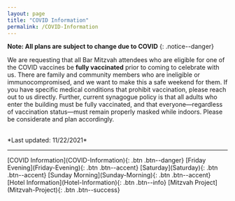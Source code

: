```yaml
---
layout: page
title: "COVID Information"
permalink: /COVID-Information
---
```

**Note: All plans are subject to change due to COVID**
{: .notice--danger}

We are requesting that all Bar Mitzvah attendees who are eligible for one of the COVID vaccines be **fully vaccinated** prior to coming to celebrate with us.  There are family and community members who are ineligible or immunocompromised, and we want to make this a safe weekend for them.  If you have specific medical conditions that prohibit vaccination, please reach out to us directly.  Further, current synagogue policy is that all adults who enter the building must be fully vaccinated, and that everyone—regardless of vaccination status—must remain properly masked while indoors.  Please be considerate and plan accordingly.

<br />
*Last updated: 11/22/2021*

<hr />
[COVID Information](COVID-Information){: .btn .btn--danger}
[Friday Evening](Friday-Evening){: .btn .btn--accent} 
[Saturday](Saturday){: .btn .btn--accent}
[Sunday Morning](Sunday-Morning){: .btn .btn--accent} 
[Hotel Information](Hotel-Information){: .btn .btn--info}
[Mitzvah Project](Mitzvah-Project){: .btn .btn--success}
